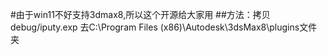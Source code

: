 #由于win11不好支持3dmax8,所以这个开源给大家用
##方法：拷贝debug/iputy.exp 去C:\Program Files (x86)\Autodesk\3dsMax8\plugins文件夹
